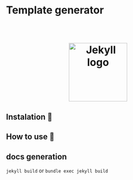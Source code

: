 # Template generator 

<h1 align="center">
  <br>
  <img src="https://jekyllrb.com/img/logo-2x.png" alt="Jekyll logo" width="160">
</h1>

## Instalation 🚧

## How to use 🧮

## docs generation

`jekyll build` or `bundle exec jekyll build`


